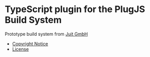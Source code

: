 TypeScript plugin for the PlugJS Build System
=============================================

Prototype build system from [Juit GmbH](https://www.juit.com/)

* [Copyright Notice](https://github.com/plugjs/plug/blob/main/NOTICE.md)
* [License](https://github.com/plugjs/plug/blob/main/LICENSE.md)
